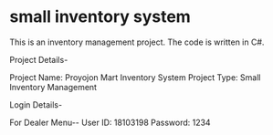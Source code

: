 # small inventory system

This is an inventory management project. The code is written in C#.

Project Details-

Project Name: Proyojon Mart Inventory System
Project Type: Small Inventory Management

Login Details-

  For Dealer Menu--
    User ID: 18103198
    Password: 1234
